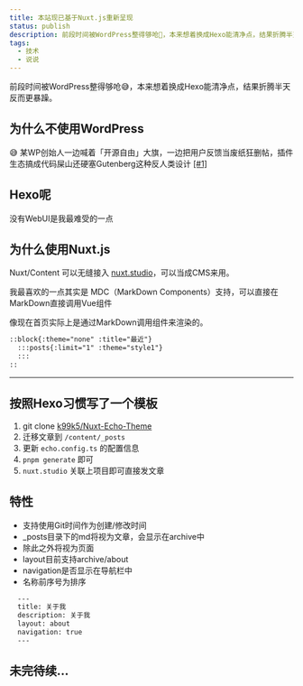 ```yaml
---
title: 本站现已基于Nuxt.js重新呈现
status: publish
description: 前段时间被WordPress整得够呛😤，本来想着换成Hexo能清净点，结果折腾半天反而更暴躁。
tags:
  - 技术
  - 说说
---
```


前段时间被WordPress整得够呛😅，本来想着换成Hexo能清净点，结果折腾半天反而更暴躁。

## 为什么不使用WordPress

😅 某WP创始人一边喊着「开源自由」大旗，一边把用户反馈当废纸狂删帖，插件生态搞成代码屎山还硬塞Gutenberg这种反人类设计 [\[#1\]](https://wptea.com/wordpress-has-blocked-you/)

## Hexo呢

没有WebUI是我最难受的一点

## 为什么使用Nuxt.js

Nuxt/Content 可以无缝接入 [](/)[nuxt.studio](https://nuxt.studio/)，可以当成CMS来用。

我最喜欢的一点其实是 MDC（MarkDown Components）支持，可以直接在MarkDown直接调用Vue组件

像现在首页实际上是通过MarkDown调用组件来渲染的。

```md
::block{:theme="none" :title="最近"}
  :::posts{:limit="1" :theme="style1"}
  :::
::
```

---

## 按照Hexo习惯写了一个模板

1. git clone [k99k5/Nuxt-Echo-Theme](https://github.com/k99k5/Nuxt-Echo-Theme/)
2. 迁移文章到 `/content/_posts`
3. 更新 `echo.config.ts` 的配置信息
4. `pnpm generate` 即可
5. `nuxt.studio` 关联上项目即可直接发文章

## 特性

- 支持使用Git时间作为创建/修改时间
- \_posts目录下的md将视为文章，会显示在archive中
- 除此之外将视为页面
- layout目前支持archive/about
- navigation是否显示在导航栏中
- 名称前序号为排序

```md [content/2.about.md]
  ---
  title: 关于我
  description: 关于我
  layout: about
  navigation: true
  ---
```

## 未完待续...
